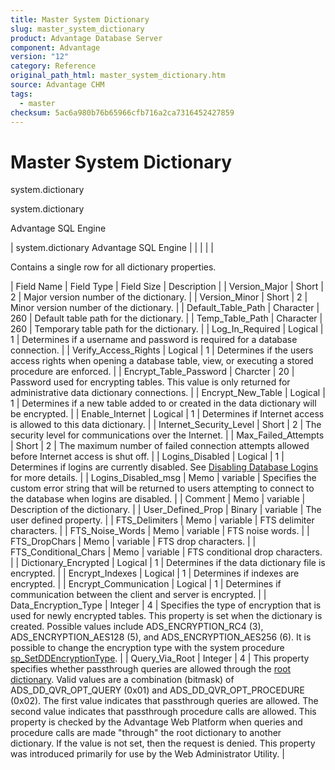 ```yaml
---
title: Master System Dictionary
slug: master_system_dictionary
product: Advantage Database Server
component: Advantage
version: "12"
category: Reference
original_path_html: master_system_dictionary.htm
source: Advantage CHM
tags:
  - master
checksum: 5ac6a980b76b65966cfb716a2ca7316452427859
---
```


# Master System Dictionary

system.dictionary

system.dictionary

Advantage SQL Engine

| system.dictionary  Advantage SQL Engine |  |  |  |  |

Contains a single row for all dictionary properties.

| Field Name | Field Type | Field Size | Description |
| Version\_Major | Short | 2 | Major version number of the dictionary. |
| Version\_Minor | Short | 2 | Minor version number of the dictionary. |
| Default\_Table\_Path | Character | 260 | Default table path for the dictionary. |
| Temp\_Table\_Path | Character | 260 | Temporary table path for the dictionary. |
| Log\_In\_Required | Logical | 1 | Determines if a username and password is required for a database connection. |
| Verify\_Access\_Rights | Logical | 1 | Determines if the users access rights when opening a database table, view, or executing a stored procedure are enforced. |
| Encrypt\_Table\_Password | Charcter | 20 | Password used for encrypting tables. This value is only returned for administrative data dictionary connections. |
| Encrypt\_New\_Table | Logical | 1 | Determines if a new table added to or created in the data dictionary will be encrypted. |
| Enable\_Internet | Logical | 1 | Determines if Internet access is allowed to this data dictionary. |
| Internet\_Security\_Level | Short | 2 | The security level for communications over the Internet. |
| Max\_Failed\_Attempts | Short | 2 | The maximum number of failed connection attempts allowed before Internet access is shut off. |
| Logins\_Disabled | Logical | 1 | Determines if logins are currently disabled. See [Disabling Database Logins](master_disabling_database_logins.md) for more details. |
| Logins\_Disabled\_msg | Memo | variable | Specifies the custom error string that will be returned to users attempting to connect to the database when logins are disabled. |
| Comment | Memo | variable | Description of the dictionary. |
| User\_Defined\_Prop | Binary | variable | The user defined property. |
| FTS\_Delimiters | Memo | variable | FTS delimiter characters. |
| FTS\_Noise\_Words | Memo | variable | FTS noise words. |
| FTS\_DropChars | Memo | variable | FTS drop characters. |
| FTS\_Conditional\_Chars | Memo | variable | FTS conditional drop characters. |
| Dictionary\_Encrypted | Logical | 1 | Determines if the data dictionary file is encrypted. |
| Encrypt\_Indexes | Logical | 1 | Determines if indexes are encrypted. |
| Encrypt\_Communication | Logical | 1 | Determines if communication between the client and server is encrypted. |
| Data\_Encryption\_Type | Integer | 4 | Specifies the type of encryption that is used for newly encrypted tables. This property is set when the dictionary is created. Possible values include ADS\_ENCRYPTION\_RC4 (3), ADS\_ENCRYPTION\_AES128 (5), and ADS\_ENCRYPTION\_AES256 (6). It is possible to change the encryption type with the system procedure [sp\_SetDDEncryptionType](master_sp_setddencryptiontype.md). |
| Query\_Via\_Root | Integer | 4 | This property specifies whether passthrough queries are allowed through the [root dictionary](master_root_dictionary.md). Valid values are a combination (bitmask) of ADS\_DD\_QVR\_OPT\_QUERY (0x01) and ADS\_DD\_QVR\_OPT\_PROCEDURE (0x02). The first value indicates that passthrough queries are allowed. The second value indicates that passthrough procedure calls are allowed. This property is checked by the Advantage Web Platform when queries and procedure calls are made "through" the root dictionary to another dictionary. If the value is not set, then the request is denied. This property was introduced primarily for use by the Web Administrator Utility. |
